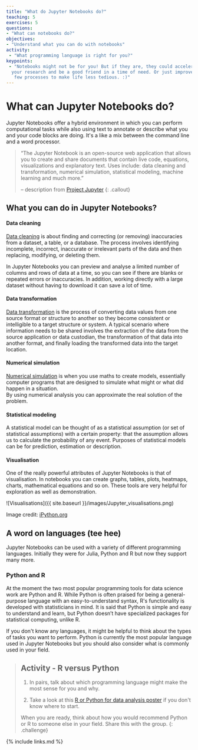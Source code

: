 ```yaml
---
title: "What do Jupyter Notebooks do?"
teaching: 5
exercises: 5
questions:
- "What can notebooks do?"
objectives:
- "Understand what you can do with notebooks"
activity:
 - "What programming language is right for you?"
keypoints:
 - "Notebooks might not be for you! But if they are, they could accelerate
  your research and be a good friend in a time of need. Or just improve a
   few processes to make life less tedious. :)"
---
```


# What can Jupyter Notebooks do?

Jupyter Notebooks offer a hybrid environment in which you can perform
 computational tasks while also using text to annotate or describe what you
  and your code blocks are doing. It's a like a mix between the command line
   and a word processor.


> “The Jupyter Notebook is an open-source web application that allows you to
 create and share documents that contain live code, equations, visualizations and explanatory text. Uses include: data cleaning and
  transformation, numerical simulation, statistical modeling, machine
   learning and much more.”
>
> – description from [Project Jupyter](https://jupyter.org/)
{: .callout}

## What you can do in Jupyter Notebooks?

#### Data cleaning

[Data cleaning](https://en.wikipedia.org/wiki/Data_cleansing) is about finding and
 correcting (or removing) inaccuracies from a dataset, a table, or a database.
 The process involves identifying incomplete, incorrect, inaccurate or irrelevant
  parts of the data and then replacing, modifying, or deleting them.

In Jupyter Notebooks you can preview and analyse a limited number of columns and rows
 of data at a time, so you can see if there are blanks or repeated errors or
  inaccuracies.
  In addition, working directly with a large dataset without having to download it can save a lot of time.

#### Data transformation

[Data transformation](https://en.wikipedia.org/wiki/Data_transformation) is the
 process of converting data values from one source format or structure to another so
  they become consistent or intelligible to a target structure or system.
   A typical scenario where information needs to be shared involves the extraction of
    the data from the source application or data custodian, the transformation of that
     data into another format, and finally loading the transformed data into the
      target location.

#### Numerical simulation

[Numerical simulation](https://www.nature.com/subjects/numerical-simulations) is when
 you use maths to create models, essentially computer programs that are
 designed to simulate what might or what did happen in a situation.  
 By using numerical analysis you can approximate the real solution of the problem.

#### Statistical modeling

A statistical model can be thought of as a statistical assumption (or set of
   statistical assumptions) with a certain property: that the assumption allows us to
    calculate the probability of any event.
    Purposes of statistical models can be for prediction, estimation or description.

#### Visualisation

One of the really powerful attributes of Jupyter Notebooks is that of visualisation.
 In notebooks you can create graphs, tables, plots, heatmaps, charts, mathematical equations and so on.
 These tools are very helpful for exploration as well as demonstration.

![Visualisations]({{ site.baseurl }}/images/Jupyter_visualisations.png)

Image credit: [iPython.org](https://ipython.org/)

## A word on languages (tee hee)

Jupyter Notebooks can be used with a variety of different programming languages.
 Initially they were for Julia, Python and R but now they support many more.

### Python and R

At the moment the two most popular programming tools for data science work are Python
 and R. While Python is often praised for being a general-purpose language with an
  easy-to-understand syntax, R's functionality is developed with statisticians in
   mind. It is said that Python is simple and easy to understand and learn, but
    Python doesn’t have specialized packages for statistical computing, unlike R.

If you don't know any languages, it might be helpful to think about the types of
 tasks you want to perform. Python is currently the most popular language used in
  Jupyter Notebooks but you should also consider what is commonly used in your field.

> ## Activity - R versus Python
>
> 1. In pairs, talk about which programming language might make the most sense for
 you and why.
>
> 2. Take a look at this [R or Python for data analysis poster](https://www.datacamp.com/community/tutorials/r-or-python-for-data-analysis)
if you don't know where to start.
>
> When you are ready, think about how you would recommend Python or R to someone else in your field.
Share this with the group.
{: .challenge}

{% include links.md %}
